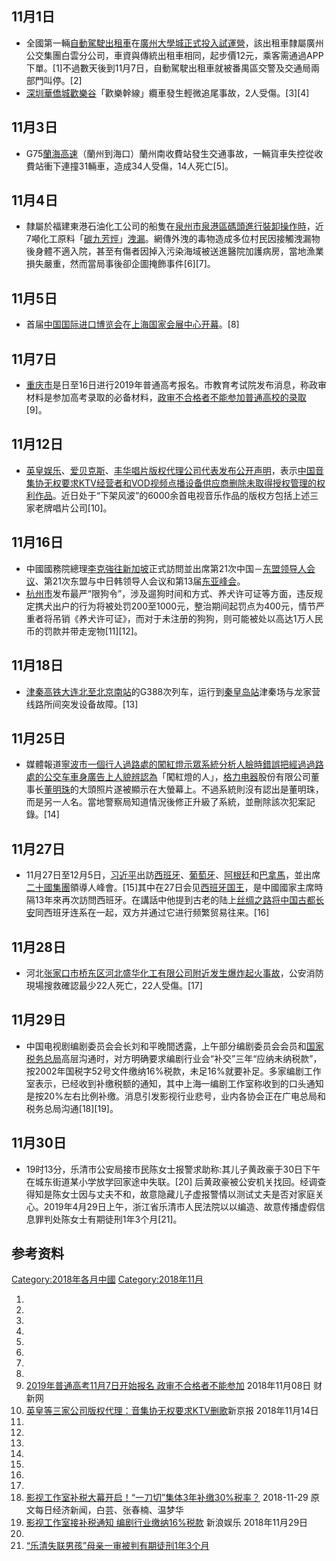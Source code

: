 <noinclude>  </noinclude>

## 11月1日

  - 全國第一輛[自動駕駛](https://zh.wikipedia.org/wiki/自動駕駛 "wikilink")[出租車](../Page/出租車.md "wikilink")在[廣州大學城正式投入試運營](https://zh.wikipedia.org/wiki/廣州大學城 "wikilink")，該出租車隸屬廣州公交集團白雲分公司，車資與傳統出租車相同，起步價12元，乘客需通過APP下單。\[1\]不過數天後到11月7日，自動駕駛出租車就被番禺區交警及交通局兩部門叫停。\[2\]
  - [深圳](https://zh.wikipedia.org/wiki/深圳 "wikilink")[華僑城](../Page/華僑城.md "wikilink")[歡樂谷](../Page/深圳欢乐谷.md "wikilink")「歡樂幹線」纜車發生輕微追尾事故，2人受傷。\[3\]\[4\]

## 11月3日

  - G75[蘭海高速](https://zh.wikipedia.org/wiki/蘭海高速 "wikilink")（蘭州到海口）蘭州南收費站發生交通事故，一輛貨車失控從收費站衝下連撞31輛車，造成34人受傷，14人死亡\[5\]。

## 11月4日

  - 隸屬於福建東港石油化工公司的船隻在[泉州市](../Page/泉州市.md "wikilink")[泉港區碼頭進行裝卸操作時](https://zh.wikipedia.org/wiki/泉港區 "wikilink")，近7噸化工原料「[碳九芳烴](https://zh.wikipedia.org/wiki/碳九芳烴 "wikilink")」[洩漏](https://zh.wikipedia.org/wiki/2018年福建泉港碳九泄露事件 "wikilink")。網傳外洩的毒物造成多位村民因接觸洩漏物後身體不適入院，甚至有傷者因掉入污染海域被送進醫院加護病房，當地漁業損失嚴重，然而當局事後卻企圖掩飾事件\[6\]\[7\]。

## 11月5日

  - 首届[中国国际进口博览会](../Page/中国国际进口博览会.md "wikilink")在[上海国家会展中心开幕](https://zh.wikipedia.org/wiki/国家会展中心_\(上海\) "wikilink")。\[8\]

## 11月7日

  - [重庆市](../Page/重庆市.md "wikilink")是日至16日进行2019年普通高考报名。市教育考试院发布消息，称政审材料是参加高考录取的必备材料，[政审不合格者不能参加普通高校的录取](https://zh.wikipedia.org/wiki/政治审查 "wikilink")\[9\]。

## 11月12日

  - [英皇娱乐](../Page/英皇娛樂.md "wikilink")、[爱贝克斯](../Page/愛貝克思管理.md "wikilink")、[丰华唱片版权代理公司代表发布公开声明](https://zh.wikipedia.org/wiki/丰华唱片 "wikilink")，表示[中国音集协无权要求KTV经营者和VOD视频点播设备供应商删除未取得授权管理的权利作品](https://zh.wikipedia.org/wiki/中國音像著作權集體管理協會 "wikilink")。近日处于“下架风波”的6000余首电视音乐作品的版权方包括上述三家老牌唱片公司\[10\]。

## 11月16日

  - 中國國務院總理[李克強往](https://zh.wikipedia.org/wiki/李克強 "wikilink")[新加坡](../Page/新加坡.md "wikilink")正式訪問並出席第21次中国－[东盟领导人会议](https://zh.wikipedia.org/wiki/东盟 "wikilink")、第21次东盟与中日韩领导人会议和第13届[东亚峰会](../Page/东亚峰会.md "wikilink")。
  - [杭州市](../Page/杭州市.md "wikilink")发布最严“限狗令”，涉及遛狗时间和方式、养犬许可证等方面，违反规定携犬出户的行为将被处罚200至1000元，整治期间起罚点为400元，情节严重者将吊销《养犬许可证》，而对于未注册的狗狗，则可能被处以高达1万人民币的罚款并带走宠物\[11\]\[12\]。

## 11月18日

  - [津秦高铁](https://zh.wikipedia.org/wiki/津秦高铁 "wikilink")[大连北至](../Page/大连北站.md "wikilink")[北京南站](../Page/北京南站.md "wikilink")的G388次列车，运行到[秦皇岛站](../Page/秦皇岛站.md "wikilink")津秦场与龙家营线路所间突发设备故障。\[13\]

## 11月25日

  - 媒體報道[寧波市一個行人過路處的闖紅燈示眾系統分析人臉時錯誤把經過過路處的公交车車身廣告上人貌辨認為](https://zh.wikipedia.org/wiki/寧波市 "wikilink")「闖紅燈的人」，[格力电器](../Page/格力电器.md "wikilink")股份有限公司董事长[董明珠](../Page/董明珠.md "wikilink")的大頭照片遂被顯示在大螢幕上。不過系統則沒有認出是董明珠，而是另一人名。當地警察局知道情況後修正升級了系統，並刪除該次犯案記錄。\[14\]

## 11月27日

  - 11月27日至12月5日，[习近平](../Page/习近平.md "wikilink")出訪[西班牙](../Page/西班牙.md "wikilink")、[葡萄牙](../Page/葡萄牙.md "wikilink")、[阿根廷](../Page/阿根廷.md "wikilink")和[巴拿馬](https://zh.wikipedia.org/wiki/巴拿馬 "wikilink")，並出席[二十國集團](../Page/二十國集團.md "wikilink")領導人峰會。\[15\]其中在27日会见[西班牙国王](https://zh.wikipedia.org/wiki/西班牙国王 "wikilink")，是中國國家主席時隔13年來再次訪問西班牙。在講話中他提到古老的陆上[丝绸之路将中国古都](https://zh.wikipedia.org/wiki/丝绸之路 "wikilink")[长安](../Page/长安.md "wikilink")同西班牙连系在一起，双方并通过它进行频繁贸易往来。\[16\]

## 11月28日

  - 河北[张家口市](../Page/张家口市.md "wikilink")[桥东区河北盛华化工有限公司附近](../Page/桥东区_\(张家口市\).md "wikilink")[发生爆炸起火事故](https://zh.wikipedia.org/wiki/2018年张家口化工厂爆炸事件 "wikilink")，公安消防現場搜救確認最少22人死亡，22人受傷。\[17\]

## 11月29日

  - 中国电视剧编剧委员会会长刘和平晚間透露，上午部分编剧委员会会员和[国家税务总局](../Page/国家税务总局.md "wikilink")高层沟通时，对方明确要求编剧行业会“补交”三年“应纳未纳税款”，按2002年国税字52号文件缴纳16%税款，未足16%就要补足。多家编剧工作室表示，已经收到补缴税额的通知，其中上海一编剧工作室称收到的口头通知是按20%左右比例补缴。消息引发影视行业悲号，业内各协会正在广电总局和税务总局沟通\[18\]\[19\]。

## 11月30日

  - 19时13分，乐清市公安局接市民陈女士报警求助称:其儿子黄政豪于30日下午在城东街道某小学放学回家途中失联。\[20\] 后黄政豪被公安机关找回。经调查得知是陈女士因与丈夫不和，故意隐藏儿子虚报警情以测试丈夫是否对家庭关心。2019年4月29日上午，浙江省乐清市人民法院以以编造、故意传播虚假信息罪判处陈女士有期徒刑1年3个月\[21\]。

## 参考资料

[Category:2018年各月中國](https://zh.wikipedia.org/wiki/Category:2018年各月中國 "wikilink") [Category:2018年11月](https://zh.wikipedia.org/wiki/Category:2018年11月 "wikilink")

1.
2.
3.
4.
5.
6.
7.
8.
9.  [2019年普通高考11月7日开始报名 政审不合格者不能参加](http://china.caixin.com/2018-11-08/101344277.html) 2018年11月08日 财新网
10. [英皇等三家公司版权代理：音集协无权要求KTV删歌](http://ent.sina.com.cn/y/yneidi/2018-11-14/doc-ihmutuec0126657.shtml)新京报 2018年11月14日
11.
12.
13.
14.
15.
16.
17.
18. [影视工作室补税大幕开启！“一刀切”集体3年补缴30%税率？](https://wallstreetcn.com/articles/3446027) 2018-11-29 原文每日经济新闻，白芸、张春楠、温梦华
19. [影视工作室接补税通知 编剧行业缴纳16%税款](http://ent.sina.com.cn/v/m/2018-11-29/doc-ihpevhcm3153978.shtml) 新浪娱乐 2018年11月29日
20.
21. [“乐清失联男孩”母亲一审被判有期徒刑1年3个月](http://news.66wz.com/system/2019/04/29/105163180.shtml)